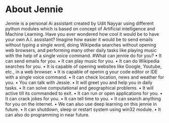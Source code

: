# About Jennie
Jennie is a personal Ai assistant created by Udit Nayyar using different python modules which is based on concept of Artificial intelligence and Machine Learning. Have you ever wondered how cool it would be to have your own A.I. assistant? Imagine how easier it would be to send emails without typing a single word, doing Wikipedia searches without opening web browsers, and performing many other daily tasks like playing music with the help of a single voice command. 
#What can jennie do for you?
•	It can send emails for you.
•	It can play music for you.
•	It can do Wikipedia searches for you.
•	It is capable of opening websites like Google, Youtube, etc., in a web browser.
•	It is capable of openin g your code editor or IDE with a single voice command.
•	It can check location, news and weather for you.
•	You can talk with Jessie.
•	It will greet you and help you in daily tasks.
•	It can solve computational and geographical problems.
•	It will active till its commanded to exit.
•	It can run or open applications for you.
•	It can crack jokes for you.
•	It can tell time to you.
•	It can search anything for you on the internet.
•	We can also use deep learning on this jennie in future.
•	It can shutdown, sleep or restart system using win32 module.
•	It can also do programming in near future.
